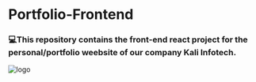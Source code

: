 # Portfolio-Frontend
### 💻This repository contains the front-end react project for the personal/portfolio weebsite of our company Kali Infotech.
![logo](https://scontent.fktm9-2.fna.fbcdn.net/v/t39.30808-6/301109651_106110365560603_7176960019378038518_n.jpg?_nc_cat=101&ccb=1-7&_nc_sid=e3f864&_nc_ohc=u6zLIXXa-UQAX-XPv6c&_nc_ht=scontent.fktm9-2.fna&oh=00_AT923dKKqVvpLe6i2VaqdSgVIUVcZ9AuRLm6yOeiiqk5TQ&oe=63530D53)
